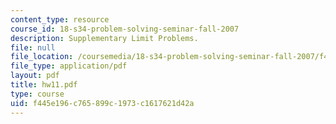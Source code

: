 ```yaml
---
content_type: resource
course_id: 18-s34-problem-solving-seminar-fall-2007
description: Supplementary Limit Problems.
file: null
file_location: /coursemedia/18-s34-problem-solving-seminar-fall-2007/f445e196c765899c1973c1617621d42a_hw11.pdf
file_type: application/pdf
layout: pdf
title: hw11.pdf
type: course
uid: f445e196-c765-899c-1973-c1617621d42a
---
```

